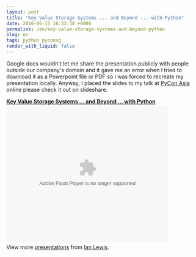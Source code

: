 ```yaml
---
layout: post
title: "Key Value Storage Systems ... and Beyond ... with Python"
date: 2010-06-15 16:33:38 +0000
permalink: /en/key-value-storage-systems-and-beyond-python
blog: en
tags: python pyconsg
render_with_liquid: false
---
```


<p>Google docs wouldn't let me share the presentation publicly with people outside our company's domain and it gave me an error when I tried to download it as a Powerpoint file or PDF so I was forced to recreate my presentation locally. Anyway, I placed the slides to my talk at <a href="http://pycon.sit.rp.sg/">PyCon Asia</a> online please check it out on slideshare.</p>

<div style="width:425px" id="__ss_4503000"><strong style="display:block;margin:12px 0 4px"><a href="http://www.slideshare.net/IanMLewis/key-value-4503000" title="Key Value Storage Systems ... and Beyond ... with Python">Key Value Storage Systems ... and Beyond ... with Python</a></strong><object id="__sse4503000" width="425" height="355"><param name="movie" value="http://static.slidesharecdn.com/swf/ssplayer2.swf?doc=key-value-100615000044-phpapp02&stripped_title=key-value-4503000" /><param name="allowFullScreen" value="true"/><param name="allowScriptAccess" value="always"/><embed name="__sse4503000" src="http://static.slidesharecdn.com/swf/ssplayer2.swf?doc=key-value-100615000044-phpapp02&stripped_title=key-value-4503000" type="application/x-shockwave-flash" allowscriptaccess="always" allowfullscreen="true" width="425" height="355"></embed></object><div style="padding:5px 0 12px">View more <a href="http://www.slideshare.net/">presentations</a> from <a href="http://www.slideshare.net/IanMLewis">Ian Lewis</a>.</div></div>
